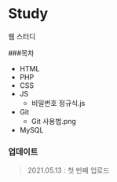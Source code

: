 # Study
웹 스터디

###목차
* HTML
* PHP
* CSS
* JS
	* 비밀번호 정규식.js
* Git
	* Git 사용법.png
* MySQL

### 업데이트
> 2021.05.13 : 첫 번째 업로드